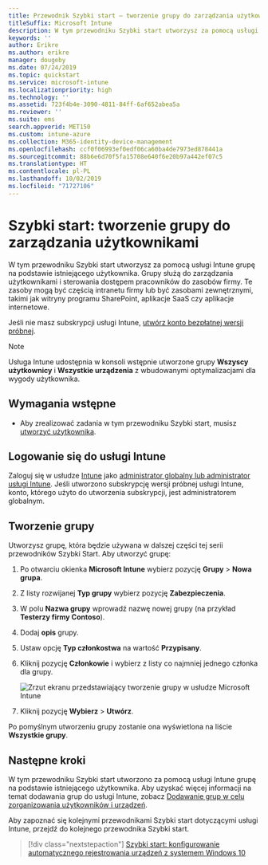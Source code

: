 ```yaml
---
title: Przewodnik Szybki start — tworzenie grupy do zarządzania użytkownikami
titleSuffix: Microsoft Intune
description: W tym przewodniku Szybki start utworzysz za pomocą usługi Microsoft Intune grupę na podstawie istniejących użytkowników.
keywords: ''
author: Erikre
ms.author: erikre
manager: dougeby
ms.date: 07/24/2019
ms.topic: quickstart
ms.service: microsoft-intune
ms.localizationpriority: high
ms.technology: ''
ms.assetid: 723f4b4e-3090-4811-84ff-6af652abea5a
ms.reviewer: ''
ms.suite: ems
search.appverid: MET150
ms.custom: intune-azure
ms.collection: M365-identity-device-management
ms.openlocfilehash: ccf0f06993ef0edf06ca60ba4de7973ed878441a
ms.sourcegitcommit: 88b6e6d70f5fa15708e640f6e20b97a442ef07c5
ms.translationtype: HT
ms.contentlocale: pl-PL
ms.lasthandoff: 10/02/2019
ms.locfileid: "71727106"
---
```

# <a name="quickstart-create-a-group-to-manage-users"></a>Szybki start: tworzenie grupy do zarządzania użytkownikami

W tym przewodniku Szybki start utworzysz za pomocą usługi Intune grupę na podstawie istniejącego użytkownika. Grupy służą do zarządzania użytkownikami i sterowania dostępem pracowników do zasobów firmy. Te zasoby mogą być częścią intranetu firmy lub być zasobami zewnętrznymi, takimi jak witryny programu SharePoint, aplikacje SaaS czy aplikacje internetowe.

Jeśli nie masz subskrypcji usługi Intune, [utwórz konto bezpłatnej wersji próbnej](free-trial-sign-up.md).

>[!NOTE]
>Usługa Intune udostępnia w konsoli wstępnie utworzone grupy **Wszyscy użytkownicy** i **Wszystkie urządzenia** z wbudowanymi optymalizacjami dla wygody użytkownika.

## <a name="prerequisites"></a>Wymagania wstępne

- Aby zrealizować zadania w tym przewodniku Szybki start, musisz [utworzyć użytkownika](quickstart-create-user.md).

## <a name="sign-in-to-intune"></a>Logowanie się do usługi Intune

Zaloguj się w usłudze [Intune](https://aka.ms/intuneportal) jako [administrator globalny lub administrator usługi Intune](users-add.md#types-of-administrators). Jeśli utworzono subskrypcję wersji próbnej usługi Intune, konto, którego użyto do utworzenia subskrypcji, jest administratorem globalnym.

## <a name="create-a-group"></a>Tworzenie grupy

Utworzysz grupę, która będzie używana w dalszej części tej serii przewodników Szybki Start. Aby utworzyć grupę:

1. Po otwarciu okienka **Microsoft Intune** wybierz pozycję **Grupy** > **Nowa grupa**.
2. Z listy rozwijanej **Typ grupy** wybierz pozycję **Zabezpieczenia**.
3. W polu **Nazwa grupy** wprowadź nazwę nowej grupy (na przykład **Testerzy firmy Contoso**).
4. Dodaj **opis** grupy.
5. Ustaw opcję **Typ członkostwa** na wartość **Przypisany**. 
6. Kliknij pozycję **Członkowie** i wybierz z listy co najmniej jednego członka dla grupy.

    ![Zrzut ekranu przedstawiający tworzenie grupy w usłudze Microsoft Intune](./media/quickstart-create-group/quickstart-use-groups-01.png)

7. Kliknij pozycję **Wybierz** > **Utwórz**.

Po pomyślnym utworzeniu grupy zostanie ona wyświetlona na liście **Wszystkie grupy**. 

## <a name="next-steps"></a>Następne kroki

W tym przewodniku Szybki start utworzono za pomocą usługi Intune grupę na podstawie istniejącego użytkownika. Aby uzyskać więcej informacji na temat dodawania grup do usługi Intune, zobacz [Dodawanie grup w celu zorganizowania użytkowników i urządzeń](../groups-add.md).

Aby zapoznać się kolejnymi przewodnikami Szybki start dotyczącymi usługi Intune, przejdź do kolejnego przewodnika Szybki start.

> [!div class="nextstepaction"]
> [Szybki start: konfigurowanie automatycznego rejestrowania urządzeń z systemem Windows 10](../enrollment/quickstart-setup-auto-enrollment.md)
